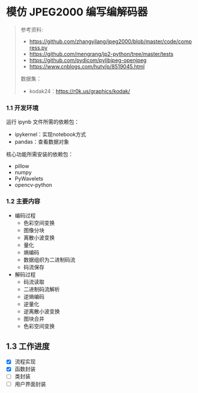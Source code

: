# 模仿 JPEG2000 编写编解码器

> 参考资料:
>
> - https://github.com/zhangyilang/jpeg2000/blob/master/code/compress.py
> - https://github.com/mengrang/jp2-python/tree/master/tests
> - https://github.com/pydicom/pylibjpeg-openjpeg
> - https://www.cnblogs.com/huty/p/8519045.html
>
> 数据集：
>
> - kodak24：https://r0k.us/graphics/kodak/

### 1.1 开发环境

运行 ipynb 文件所需的依赖包：

- ipykernel：实现notebook方式
- pandas：查看数据对象

核心功能所需安装的依赖包：

- pillow
- numpy
- PyWavelets
- opencv-python

### 1.2 主要内容

- 编码过程
    - 色彩空间变换
    - 图像分块
    - 离散小波变换
    - 量化
    - 熵编码
    - 数据组织为二进制码流
    - 码流保存
- 解码过程
    - 码流读取
    - 二进制码流解析
    - 逆熵编码
    - 逆量化
    - 逆离散小波变换
    - 图块合并
    - 色彩空间变换

## 1.3 工作进度

- [x] 流程实现
- [x] 函数封装
- [ ] 类封装
- [ ] 用户界面封装